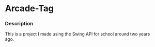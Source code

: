 # Arcade-Tag
### Description
This is a project I made using the Swing API for school around two years ago.
